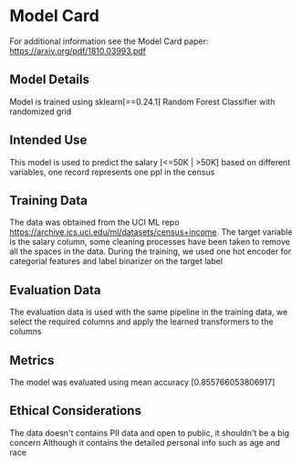 # Model Card

For additional information see the Model Card paper: https://arxiv.org/pdf/1810.03993.pdf

## Model Details
Model is trained using sklearn[==0.24.1] Random Forest Classifier with randomized grid

## Intended Use
This model is used to predict the salary [<=50K | >50K] based on different variables, one record represents one ppl in the census

## Training Data
The data was obtained from the UCI ML repo https://archive.ics.uci.edu/ml/datasets/census+income. The target variable is the salary column, some cleaning processes have been taken to remove all the spaces in the data. During the training, we used one hot encoder for categorial features and label binarizer on the target label

## Evaluation Data
The evaluation data is used with the same pipeline in the training data, we select the required columns and apply the learned transformers to the columns

## Metrics
The model was evaluated using mean accuracy [0.855766053806917]

## Ethical Considerations
The data doesn't contains PII data and open to public, it shouldn't be a big concern
Although it contains the detailed personal info such as age and race
